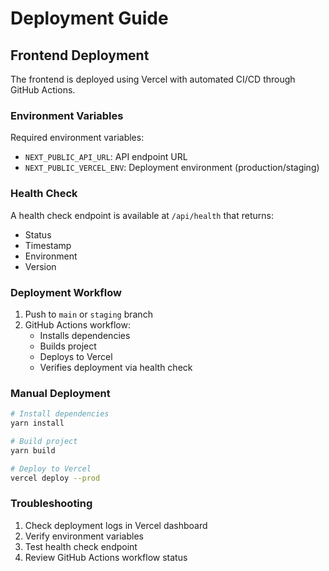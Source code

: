 # Deployment Guide

## Frontend Deployment

The frontend is deployed using Vercel with automated CI/CD through GitHub Actions.

### Environment Variables

Required environment variables:
- `NEXT_PUBLIC_API_URL`: API endpoint URL
- `NEXT_PUBLIC_VERCEL_ENV`: Deployment environment (production/staging)

### Health Check

A health check endpoint is available at `/api/health` that returns:
- Status
- Timestamp
- Environment
- Version

### Deployment Workflow

1. Push to `main` or `staging` branch
2. GitHub Actions workflow:
   - Installs dependencies
   - Builds project
   - Deploys to Vercel
   - Verifies deployment via health check

### Manual Deployment

```bash
# Install dependencies
yarn install

# Build project
yarn build

# Deploy to Vercel
vercel deploy --prod
```

### Troubleshooting

1. Check deployment logs in Vercel dashboard
2. Verify environment variables
3. Test health check endpoint
4. Review GitHub Actions workflow status 
